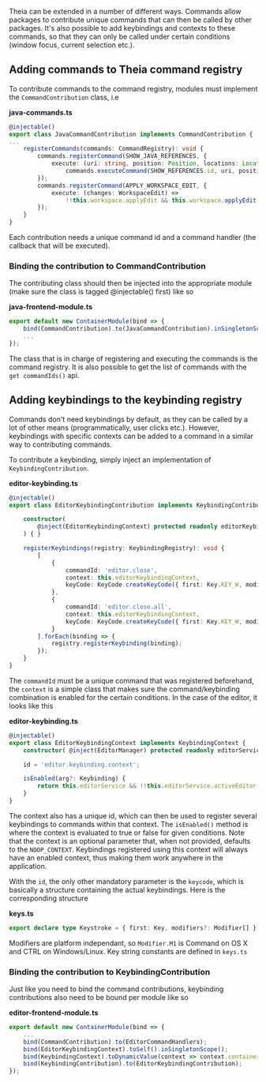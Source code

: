 Theia can be extended in a number of different ways. Commands allow packages to contribute unique commands that can then be called by other packages. It's also possible to add keybindings and contexts to these commands, so that they can only be called under certain conditions (window focus, current selection etc.).

## Adding commands to Theia command registry

To contribute commands to the command registry, modules must implement the `CommandContribution` class, i.e 

**java-commands.ts**
```typescript
@injectable()
export class JavaCommandContribution implements CommandContribution {
...
    registerCommands(commands: CommandRegistry): void {
        commands.registerCommand(SHOW_JAVA_REFERENCES, {
            execute: (uri: string, position: Position, locations: Location[]) =>
                commands.executeCommand(SHOW_REFERENCES.id, uri, position, locations)
        });
        commands.registerCommand(APPLY_WORKSPACE_EDIT, {
            execute: (changes: WorkspaceEdit) =>
                !!this.workspace.applyEdit && this.workspace.applyEdit(changes)
        });
    }
}
```

Each contribution needs a unique command id and a command handler (the callback that will be executed).

### Binding the contribution to CommandContribution

The contributing class should then be injected into the appropriate module (make sure the class is tagged @injectable() first) like so

**java-frontend-module.ts**
```typescript
export default new ContainerModule(bind => {
    bind(CommandContribution).to(JavaCommandContribution).inSingletonScope();
    ...
});
```


The class that is in charge of registering and executing the commands is the command registry. It is also possible to get the list of commands with the `get commandIds()` api.

## Adding keybindings to the keybinding registry

Commands don't need keybindings by default, as they can be called by a lot of other means (programmatically, user clicks etc.). However, keybindings with specific contexts can be added to a command in a similar way to contributing commands.

To contribute a keybinding, simply inject an implementation of `KeybindingContribution`.

**editor-keybinding.ts**
```typescript
@injectable()
export class EditorKeybindingContribution implements KeybindingContribution {

    constructor(
        @inject(EditorKeybindingContext) protected readonly editorKeybindingContext: EditorKeybindingContext
    ) { }

    registerKeybindings(registry: KeybindingRegistry): void {
        [
            {
                commandId: 'editor.close',
                context: this.editorKeybindingContext,
                keyCode: KeyCode.createKeyCode({ first: Key.KEY_W, modifiers: [Modifier.M3] })
            },
            {
                commandId: 'editor.close.all',
                context: this.editorKeybindingContext,
                keyCode: KeyCode.createKeyCode({ first: Key.KEY_W, modifiers: [Modifier.M2, Modifier.M3] })
            }
        ].forEach(binding => {
            registry.registerKeybinding(binding);
        });
    }
}
```

The `commandId` must be a unique command that was registered beforehand, the `context` is a simple class that makes sure the command/keybinding combination is enabled for the certain conditions. In the case of the editor, it looks like this

**editor-keybinding.ts**
```typescript
@injectable()
export class EditorKeybindingContext implements KeybindingContext {
    constructor( @inject(EditorManager) protected readonly editorService: EditorManager) { }

    id = 'editor.keybinding.context';

    isEnabled(arg?: Keybinding) {
        return this.editorService && !!this.editorService.activeEditor;
    }
}
```

The context also has a unique id, which can then be used to register several keybindings to commands within that context. The `isEnabled()` method is where the context is evaluated to true or false for given conditions. Note that the context is an optional parameter that, when not provided, defaults to the `NOOP_CONTEXT`. Keybindings registered using this context will always have an enabled context, thus making them work anywhere in the application.

With the `id`, the only other mandatory parameter is the `keycode`, which is basically a structure containing the actual keybindings. Here is the corresponding structure

**keys.ts**
```typescript
export declare type Keystroke = { first: Key, modifiers?: Modifier[] };
```
Modifiers are platform independant, so `Modifier.M1` is Command on OS X and CTRL on Windows/Linux. Key string constants are defined in `keys.ts` 

### Binding the contribution to KeybindingContribution

Just like you need to bind the command contributions, keybinding contributions also need to be bound per module like so

**editor-frontend-module.ts**
```typescript
export default new ContainerModule(bind => {
    ...
    bind(CommandContribution).to(EditorCommandHandlers);
    bind(EditorKeybindingContext).toSelf().inSingletonScope();
    bind(KeybindingContext).toDynamicValue(context => context.container.get(EditorKeybindingContext));
    bind(KeybindingContribution).to(EditorKeybindingContribution);
});

```
